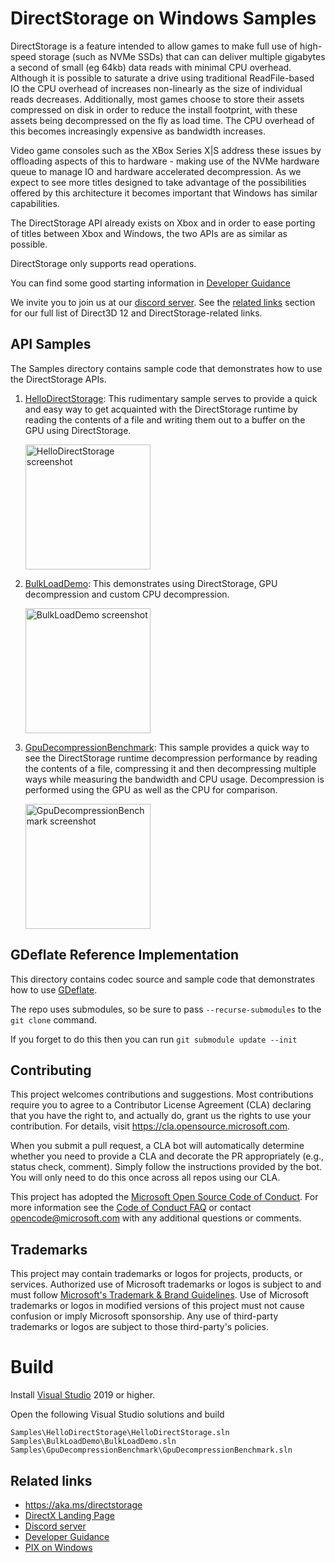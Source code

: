 # DirectStorage on Windows Samples
DirectStorage is a feature intended to allow games to make full use of high-speed storage (such as NVMe SSDs) that can can deliver multiple gigabytes a second of small (eg 64kb) data reads with minimal CPU overhead.  Although it is possible to saturate a drive using traditional ReadFile-based IO the CPU overhead of increases non-linearly as the size of individual reads decreases.  Additionally, most games choose to store their assets compressed on disk in order to reduce the install footprint, with these assets being decompressed on the fly as load time.  The CPU overhead of this becomes increasingly expensive as bandwidth increases.

Video game consoles such as the XBox Series X|S address these issues by offloading aspects of this to hardware - making use of the NVMe hardware queue to manage IO and hardware accelerated decompression.  As we expect to see more titles designed to take advantage of the possibilities offered by this architecture it becomes important that Windows has similar capabilities.

The DirectStorage API already exists on Xbox and in order to ease porting of titles between Xbox and Windows, the two APIs are as similar as possible.

DirectStorage only supports read operations.

You can find some good starting information in [Developer Guidance](Docs/DeveloperGuidance.md)

We invite you to join us at our [discord server](http://discord.gg/directx). See the [related links](##-Related-links) section for our full list of Direct3D 12 and DirectStorage-related links.

## API Samples
The Samples directory contains sample code that demonstrates how to use the DirectStorage APIs.

1. [HelloDirectStorage](Samples/HelloDirectStorage/README.md): This rudimentary sample serves to provide a quick and easy way to get acquainted with the DirectStorage runtime by reading the contents of a file and writing them out to a buffer on the GPU using DirectStorage.
    
    <img src="Samples/HelloDirectStorage/HelloDirectStorageRender.png" alt="HelloDirectStorage screenshot" height="200">

2. [BulkLoadDemo](Samples/BulkLoadDemo/README.md): This demonstrates using DirectStorage, GPU decompression and custom CPU decompression.
    
    <img src="Samples/BulkLoadDemo/BulkLoadDemo-screenshot.png" alt="BulkLoadDemo screenshot" height="200">

3. [GpuDecompressionBenchmark](Samples/GpuDecompressionBenchmark/README.md): This sample provides a quick way to see the DirectStorage runtime decompression performance by reading the contents of a file, compressing it and then decompressing multiple ways while measuring the bandwidth and CPU usage.  Decompression is performed using the GPU as well as the CPU for comparison.
    
    <img src="Samples/GpuDecompressionBenchmark/GpuDecompressionBenchmarkRender.png" alt="GpuDecompressionBenchmark screenshot" height="200">

## GDeflate Reference Implementation
This directory contains codec source and sample code that demonstrates how to use [GDeflate](GDeflate/README.md).

The repo uses submodules, so be sure to pass `--recurse-submodules` to the `git clone` command.

If you forget to do this then you can run `git submodule update --init`

## Contributing

This project welcomes contributions and suggestions.  Most contributions require you to agree to a Contributor License Agreement (CLA) declaring that you have the right to, and actually do, grant us the rights to use your contribution. For details, visit https://cla.opensource.microsoft.com.

When you submit a pull request, a CLA bot will automatically determine whether you need to provide a CLA and decorate the PR appropriately (e.g., status check, comment). Simply follow the instructions provided by the bot. You will only need to do this once across all repos using our CLA.

This project has adopted the [Microsoft Open Source Code of Conduct](https://opensource.microsoft.com/codeofconduct/). For more information see the [Code of Conduct FAQ](https://opensource.microsoft.com/codeofconduct/faq/) or contact [opencode@microsoft.com](mailto:opencode@microsoft.com) with any additional questions or comments.

## Trademarks

This project may contain trademarks or logos for projects, products, or services. Authorized use of Microsoft trademarks or logos is subject to and must follow 
[Microsoft's Trademark & Brand Guidelines](https://www.microsoft.com/en-us/legal/intellectualproperty/trademarks/usage/general). Use of Microsoft trademarks or logos in modified versions of this project must not cause confusion or imply Microsoft sponsorship. Any use of third-party trademarks or logos are subject to those third-party's policies.

# Build
Install [Visual Studio](http://www.visualstudio.com/downloads) 2019 or higher.

Open the following Visual Studio solutions and build
```
Samples\HelloDirectStorage\HelloDirectStorage.sln
Samples\BulkLoadDemo\BulkLoadDemo.sln
Samples\GpuDecompressionBenchmark\GpuDecompressionBenchmark.sln
```

## Related links
* https://aka.ms/directstorage
* [DirectX Landing Page](https://devblogs.microsoft.com/directx/landing-page/)
* [Discord server](http://discord.gg/directx)
* [Developer Guidance](Docs/DeveloperGuidance.md)
* [PIX on Windows](https://devblogs.microsoft.com/pix/documentation/)
